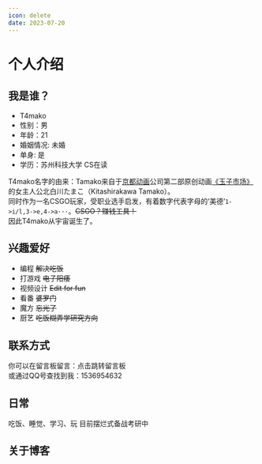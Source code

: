```yaml
---
icon: delete
date: 2023-07-20
---
```

# 个人介绍

## 我是谁？

- T4mako  
- 性别：男  
- 年龄：21
- 婚姻情况: 未婚  
- 单身: 是  
- 学历：苏州科技大学 CS在读  

T4mako名字的由来：Tamako来自于[京都动画](https://www.kyotoanimation.co.jp/)公司第二部原创动画[《玉子市场》](http://tamakomarket.com/)的女主人公北白川たまこ（Kitashirakawa Tamako）。  
同时作为一名CSGO玩家，受职业选手启发，有着数字代表字母的‘美德’`1->i/l,3->e,4->a···`。~~CSGO？赚钱工具！~~  
因此T4mako从宇宙诞生了。  

## 兴趣爱好
- 编程 ~~解决吃饭~~
- 打游戏 ~~电子阳痿~~
- 视频设计 ~~Edit for fun~~
- 看番 ~~婆罗门~~
- 魔方 ~~忘光了~~
- 厨艺 ~~吃饭糊弄学研究方向~~
## 联系方式
你可以在留言板留言：点击跳转留言板  
或通过QQ号查找到我：1536954632
## 日常
吃饭、睡觉、学习、玩
目前摆烂式备战考研中  


## 关于博客
